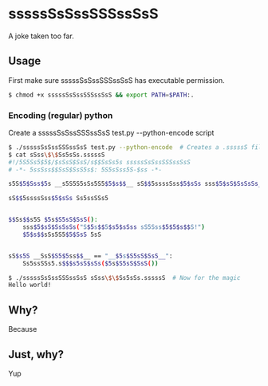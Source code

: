 # sssssSsSssSSSssSsS
A joke taken too far.

## Usage
First make sure sssssSsSssSSSssSsS has executable permission.
```sh
$ chmod +x sssssSsSssSSSssSsS && export PATH=$PATH:.
```

### Encoding (regular) python
Create a sssssSsSssSSSssSsS test.py --python-encode script
```sh
$ ./sssssSsSssSSSssSsS test.py --python-encode  # Creates a .sssssS file
$ cat sSss\$\$Ss5sSs.sssssS 
#!/5S5Ss5$5$/$sSsS$SsS/s$$SsSs5s sssssSsSssSSSssSsS
# -*- 5ssSss$$SsS$SsS5s$: 5S5sSss5S-$ss -*-

s5S$5$Sss$5s __s5S5S5sSs5S5$5$s$$__ sS$$5ssssSss$5$sSs sss$5$sS$SsSsSs_s5S5S5SsS5sssSssS$SssSsS

sS$$5ssssSss$5$sSs Ss5ssSSs5


$$Ss$$s5S $5s$S5sS$SsS():
    sss$5$sS$SsSsSs("S$5s$$5$s5$sSss sS5Sss$5$5$s$$S!")
    $5$s$$sSs5S5$5$SsS 5sS


sS$s5S __SsS$S5$5ss$$__ == "__$5s$S5sS$SsS__":
    Ss5ssSSs5.s$$$s5sS$sSs($5s$S5sS$SsS())

$ ./sssssSsSssSSSssSsS sSss\$\$Ss5sSs.sssssS  # Now for the magic
Hello world!
```

## Why?
Because

## Just, why?
Yup
